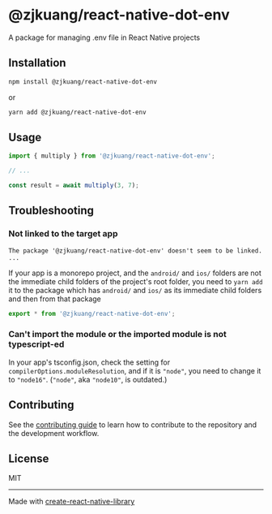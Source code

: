 # @zjkuang/react-native-dot-env

A package for managing .env file in React Native projects

## Installation

```sh
npm install @zjkuang/react-native-dot-env
```
or
```sh
yarn add @zjkuang/react-native-dot-env
```

## Usage


```js
import { multiply } from '@zjkuang/react-native-dot-env';

// ...

const result = await multiply(3, 7);
```

## Troubleshooting

### Not linked to the target app

```
The package '@zjkuang/react-native-dot-env' doesn't seem to be linked. ...
```

If your app is a monorepo project, and the `android/` and `ios/` folders are not the immediate child folders of the project's root folder, you need to `yarn add` it to the package which has `android/` and `ios/` as its immediate child folders and then from that package
```js
export * from '@zjkuang/react-native-dot-env';
```

### Can't import the module or the imported module is not typescript-ed

In your app's tsconfig.json, check the setting for `compilerOptions.moduleResolution`, and if it is `"node"`, you need to change it to `"node16"`. (`"node"`, aka `"node10"`, is outdated.)

## Contributing

See the [contributing guide](CONTRIBUTING.md) to learn how to contribute to the repository and the development workflow.

## License

MIT

---

Made with [create-react-native-library](https://github.com/callstack/react-native-builder-bob)
